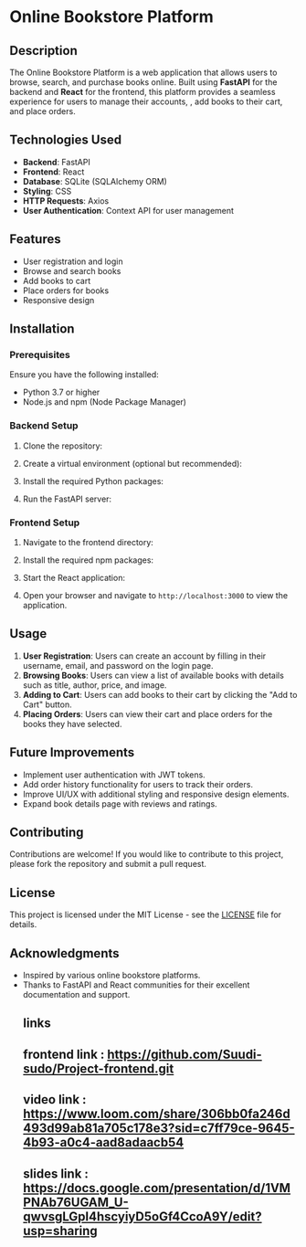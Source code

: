 # Online Bookstore Platform

## Description

The Online Bookstore Platform is a web application that allows users to browse, search, and purchase books online. Built using **FastAPI** for the backend and **React** for the frontend, this platform provides a seamless experience for users to manage their accounts, , add books to their cart, and place orders.

## Technologies Used

- **Backend**: FastAPI
- **Frontend**: React
- **Database**: SQLite (SQLAlchemy ORM)
- **Styling**: CSS
- **HTTP Requests**: Axios
- **User Authentication**: Context API for user management

## Features

- User registration and login
- Browse and search books
- Add books to cart
- Place orders for books
- Responsive design

## Installation

### Prerequisites

Ensure you have the following installed:

- Python 3.7 or higher
- Node.js and npm (Node Package Manager)

### Backend Setup

1. Clone the repository:

2. Create a virtual environment (optional but recommended):

3. Install the required Python packages:

4. Run the FastAPI server:

### Frontend Setup

1. Navigate to the frontend directory:

2. Install the required npm packages:

3. Start the React application:

4. Open your browser and navigate to `http://localhost:3000` to view the application.

## Usage

1. **User Registration**: Users can create an account by filling in their username, email, and password on the login page.
2. **Browsing Books**: Users can view a list of available books with details such as title, author, price, and image.
3. **Adding to Cart**: Users can add books to their cart by clicking the "Add to Cart" button.
4. **Placing Orders**: Users can view their cart and place orders for the books they have selected.

## Future Improvements

- Implement user authentication with JWT tokens.
- Add order history functionality for users to track their orders.
- Improve UI/UX with additional styling and responsive design elements.
- Expand book details page with reviews and ratings.

## Contributing

Contributions are welcome! If you would like to contribute to this project, please fork the repository and submit a pull request.

## License

This project is licensed under the MIT License - see the [LICENSE](LICENSE) file for details.

## Acknowledgments

- Inspired by various online bookstore platforms.
- Thanks to FastAPI and React communities for their excellent documentation and support.
  ## links
  frontend link : https://github.com/Suudi-sudo/Project-frontend.git
  -------------------------------------------
  video link : https://www.loom.com/share/306bb0fa246d493d99ab81a705c178e3?sid=c7ff79ce-9645-4b93-a0c4-aad8adaacb54
  -------------------------------------------------------
  slides link : https://docs.google.com/presentation/d/1VMPNAb76UGAM_U-qwvsgLGpl4hscyiyD5oGf4CcoA9Y/edit?usp=sharing
  ------------------------------
